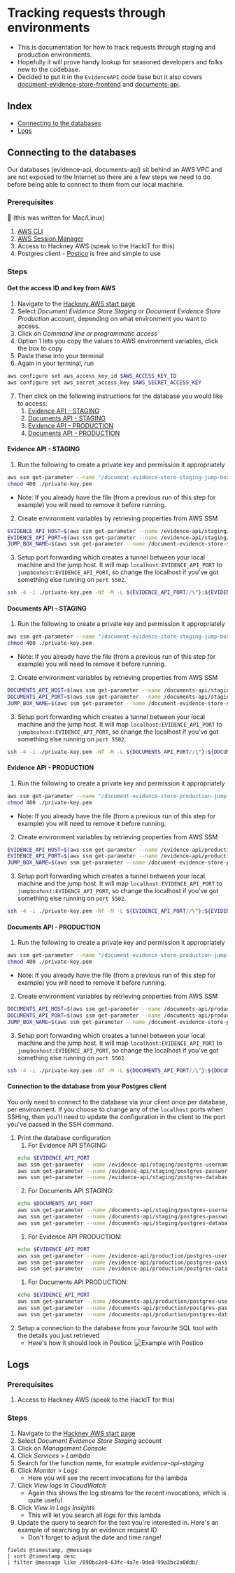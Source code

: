 # Tracking requests through environments

- This is documentation for how to track requests through staging and production environments.
- Hopefully it will prove handy lookup for seasoned developers and folks new to the codebase.
- Decided to put it in the `EvidenceAPI` code base but it also covers [document-evidence-store-frontend](https://github.com/LBHackney-IT/document-evidence-store-frontend) and [
   documents-api](https://github.com/LBHackney-IT/documents-api).

## Index
- [Connecting to the databases](#connecting-to-the-databases)
- [Logs](#logs)

## Connecting to the databases

Our databases (evidence-api, documents-api) sit behind an AWS VPC and are not exposed to the Internet so there are a few steps we need to do before being able to connect to them from our local machine.

### Prerequisites

🚨 (this was written for Mac/Linux)

1. [AWS CLI](https://docs.aws.amazon.com/cli/latest/userguide/cli-chap-welcome.html)
2. [AWS Session Manager](https://docs.aws.amazon.com/systems-manager/latest/userguide/session-manager-working-with-install-plugin.html#install-plugin-macos)
3. Access to Hackney AWS (speak to the HackIT for this)
4. Postgres client - [Postico](https://eggerapps.at/postico/) is free and simple to use

### Steps

#### Get the access ID and key from AWS

1. Navigate to the [Hackney AWS start page](https://hackney.awsapps.com/start#/)
2. Select _Document Evidence Store Staging_ or _Document Evidence Store Production_ account, depending on what environment you want to access.
3. Click on _Command line or programmatic access_
4. Option 1 lets you copy the values to AWS environment variables, click the box to copy
5. Paste these into your terminal
6. Again in your terminal, run
```sh
aws configure set aws_access_key_id $AWS_ACCESS_KEY_ID
aws configure set aws_secret_access_key $AWS_SECRET_ACCESS_KEY
```
7. Then click on the following instructions for the database you would like to access:
   1. [Evidence API - STAGING](#evidence-api---staging)
   2. [Documents API - STAGING](#documents-api---staging)
   3. [Evidence API - PRODUCTION](#evidence-api---production)
   4. [Documents API - PRODUCTION](#documents-api---production)

#### Evidence API - STAGING
1. Run the following to create a private key and permission it appropriately
```sh
aws ssm get-parameter --name "/document-evidence-store-staging-jump-box-pem-key	" --output text --query Parameter.Value > ./private-key.pem
chmod 400 ./private-key.pem
```
  * Note: If you already have the file (from a previous run of this step for example) you will need to remove it before running.

2. Create environment variables by retrieving properties from AWS SSM
```sh
EVIDENCE_API_HOST=$(aws ssm get-parameter --name /evidence-api/staging/postgres-hostname --query Parameter.Value)
EVIDENCE_API_PORT=$(aws ssm get-parameter --name /evidence-api/staging/postgres-port --query Parameter.Value)
JUMP_BOX_NAME=$(aws ssm get-parameter --name /document-evidence-store-staging-jump-box-instance-name --query Parameter.Value)
```
3. Setup port forwarding which creates a tunnel between your local machine and the jump host. It will map `localhost:EVIDENCE_API_PORT` to `jumpboxhost:EVIDENCE_API_PORT`, so change the localhost if you've got something else running on `port 5502`.
```sh
ssh -4 -i ./private-key.pem -Nf -M -L ${EVIDENCE_API_PORT//\"}:${EVIDENCE_API_HOST//\"}:${EVIDENCE_API_PORT//\"} -o "UserKnownHostsFile=/dev/null" -o "StrictHostKeyChecking=no" -o ProxyCommand="aws ssm start-session --target %h --document AWS-StartSSHSession --parameters portNumber=%p --region=eu-west-2" ec2-user@${JUMP_BOX_NAME//\"}
```
#### Documents API - STAGING
1. Run the following to create a private key and permission it appropriately
```sh
aws ssm get-parameter --name "/document-evidence-store-staging-jump-box-pem-key	" --output text --query Parameter.Value > ./private-key.pem
chmod 400 ./private-key.pem
```
* Note: If you already have the file (from a previous run of this step for example) you will need to remove it before running.

2. Create environment variables by retrieving properties from AWS SSM
```sh
DOCUMENTS_API_HOST=$(aws ssm get-parameter --name /documents-api/staging/postgres-hostname --query Parameter.Value)
DOCUMENTS_API_PORT=$(aws ssm get-parameter --name /documents-api/staging/postgres-port --query Parameter.Value)
JUMP_BOX_NAME=$(aws ssm get-parameter --name /document-evidence-store-staging-jump-box-instance-name --query Parameter.Value)
```
3. Setup port forwarding which creates a tunnel between your local machine and the jump host. It will map `localhost:EVIDENCE_API_PORT` to `jumpboxhost:EVIDENCE_API_PORT`, so change the localhost if you've got something else running on `port 5502`.
```sh
ssh -4 -i ./private-key.pem -Nf -M -L ${DOCUMENTS_API_PORT//\"}:${DOCUMENTS_API_HOST//\"}:${DOCUMENTS_API_PORT//\"} -o "UserKnownHostsFile=/dev/null" -o "StrictHostKeyChecking=no" -o ProxyCommand="aws ssm start-session --target %h --document AWS-StartSSHSession --parameters portNumber=%p --region=eu-west-2" ec2-user@${JUMP_BOX_NAME//\"}
```
#### Evidence API - PRODUCTION
1. Run the following to create a private key and permission it appropriately
```sh
aws ssm get-parameter --name "/document-evidence-store-production-jump-box-pem-key	" --output text --query Parameter.Value > ./private-key.pem
chmod 400 ./private-key.pem
```
* Note: If you already have the file (from a previous run of this step for example) you will need to remove it before running.

2. Create environment variables by retrieving properties from AWS SSM
```sh
EVIDENCE_API_HOST=$(aws ssm get-parameter --name /evidence-api/production/postgres-hostname --query Parameter.Value)
EVIDENCE_API_PORT=$(aws ssm get-parameter --name /evidence-api/production/postgres-port --query Parameter.Value)
JUMP_BOX_NAME=$(aws ssm get-parameter --name /document-evidence-store-production-jump-box-instance-name --query Parameter.Value)
```
3. Setup port forwarding which creates a tunnel between your local machine and the jump host. It will map `localhost:EVIDENCE_API_PORT` to `jumpboxhost:EVIDENCE_API_PORT`, so change the localhost if you've got something else running on `port 5502`.
```sh
ssh -4 -i ./private-key.pem -Nf -M -L ${EVIDENCE_API_PORT//\"}:${EVIDENCE_API_HOST//\"}:${EVIDENCE_API_PORT//\"} -o "UserKnownHostsFile=/dev/null" -o "StrictHostKeyChecking=no" -o ProxyCommand="aws ssm start-session --target %h --document AWS-StartSSHSession --parameters portNumber=%p --region=eu-west-2" ec2-user@${JUMP_BOX_NAME//\"}
```
#### Documents API - PRODUCTION
1. Run the following to create a private key and permission it appropriately
```sh
aws ssm get-parameter --name "/document-evidence-store-production-jump-box-pem-key	" --output text --query Parameter.Value > ./private-key.pem
chmod 400 ./private-key.pem
```
* Note: If you already have the file (from a previous run of this step for example) you will need to remove it before running.

2. Create environment variables by retrieving properties from AWS SSM
```sh
DOCUMENTS_API_HOST=$(aws ssm get-parameter --name /documents-api/production/postgres-hostname --query Parameter.Value)
DOCUMENTS_API_PORT=$(aws ssm get-parameter --name /documents-api/production/postgres-port --query Parameter.Value)
JUMP_BOX_NAME=$(aws ssm get-parameter --name /document-evidence-store-production-jump-box-instance-name --query Parameter.Value)
```
3. Setup port forwarding which creates a tunnel between your local machine and the jump host. It will map `localhost:EVIDENCE_API_PORT` to `jumpboxhost:EVIDENCE_API_PORT`, so change the localhost if you've got something else running on `port 5502`.
```sh
ssh -4 -i ./private-key.pem -Nf -M -L ${DOCUMENTS_API_PORT//\"}:${DOCUMENTS_API_HOST//\"}:${DOCUMENTS_API_PORT//\"} -o "UserKnownHostsFile=/dev/null" -o "StrictHostKeyChecking=no" -o ProxyCommand="aws ssm start-session --target %h --document AWS-StartSSHSession --parameters portNumber=%p --region=eu-west-2" ec2-user@${JUMP_BOX_NAME//\"}
```

#### Connection to the database from your Postgres client

You only need to connect to the database via your client once per database, per environment. If you choose to change any of the `localhost` ports when SSHing, then you'll need to update the configuration in the client to the port you've passed in the SSH command.

1. Print the database configuration
   1. For Evidence API STAGING:
    ```sh
    echo $EVIDENCE_API_PORT
    aws ssm get-parameter --name /evidence-api/staging/postgres-username --query Parameter.Value
    aws ssm get-parameter --name /evidence-api/staging/postgres-password --query Parameter.Value --with-decryption
    aws ssm get-parameter --name /evidence-api/staging/postgres-database --query Parameter.Value
    ```
   2. For Documents API STAGING:
   ```sh
   echo $DOCUMENTS_API_PORT
   aws ssm get-parameter --name /documents-api/staging/postgres-username --query Parameter.Value
   aws ssm get-parameter --name /documents-api/staging/postgres-password --query Parameter.Value --with-decryption
   aws ssm get-parameter --name /documents-api/staging/postgres-database --query Parameter.Value
    ```
    1. For Evidence API PRODUCTION:
    ```sh
    echo $EVIDENCE_API_PORT
    aws ssm get-parameter --name /evidence-api/production/postgres-username --query Parameter.Value
    aws ssm get-parameter --name /evidence-api/production/postgres-password --query Parameter.Value --with-decryption
    aws ssm get-parameter --name /evidence-api/production/postgres-database --query Parameter.Value
    ```
    1. For Documents API PRODUCTION:
    ```sh
    echo $EVIDENCE_API_PORT
    aws ssm get-parameter --name /documents-api/production/postgres-username --query Parameter.Value
    aws ssm get-parameter --name /documents-api/production/postgres-password --query Parameter.Value --with-decryption
    aws ssm get-parameter --name /documents-api/production/postgres-database --query Parameter.Value
    ```
2. Setup a connection to the database from your favourite SQL tool with the details you just retrieved
    - Here's how it should look in Postico: ![Example with Postico](images/postico-evidence-api.png)

## Logs

### Prerequisites

1. Access to Hackney AWS (speak to the HackIT for this)

### Steps

1. Navigate to the [Hackney AWS start page](https://hackney.awsapps.com/start#/)
2. Select _Document Evidence Store Staging_ account
3. Click on _Management Console_
4. Click _Services_ > _Lambda_
5. Search for the function name, for example _evidence-api-staging_
6. Click _Monitor_ > _Logs_
    - Here you will see the recent invocations for the lambda
7. Click _View logs in CloudWatch_
   - Again this shows the log streams for the recent invocations, which is quite useful
8. Click _View in Logs Insights_
   - This will let you search all *logs* for this lambda
9. Update the query to search for the text you're interested in. Here's an example of searching by an evidence request ID
    - Don't forget to adjust the date and time range!
```
fields @timestamp, @message
| sort @timestamp desc
| filter @message like /890bc2e0-63fc-4a7e-9de8-99a3bc2a0ddb/
```
